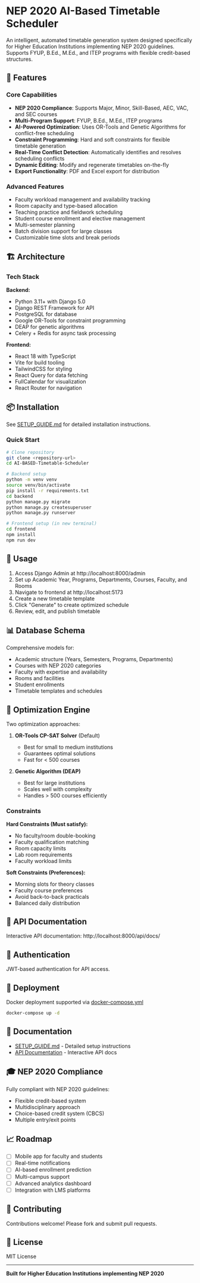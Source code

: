 # NEP 2020 AI-Based Timetable Scheduler

An intelligent, automated timetable generation system designed specifically for Higher Education Institutions implementing NEP 2020 guidelines. Supports FYUP, B.Ed., M.Ed., and ITEP programs with flexible credit-based structures.

## 🎯 Features

### Core Capabilities
- **NEP 2020 Compliance**: Supports Major, Minor, Skill-Based, AEC, VAC, and SEC courses
- **Multi-Program Support**: FYUP, B.Ed., M.Ed., ITEP programs
- **AI-Powered Optimization**: Uses OR-Tools and Genetic Algorithms for conflict-free scheduling
- **Constraint Programming**: Hard and soft constraints for flexible timetable generation
- **Real-Time Conflict Detection**: Automatically identifies and resolves scheduling conflicts
- **Dynamic Editing**: Modify and regenerate timetables on-the-fly
- **Export Functionality**: PDF and Excel export for distribution

### Advanced Features
- Faculty workload management and availability tracking
- Room capacity and type-based allocation
- Teaching practice and fieldwork scheduling
- Student course enrollment and elective management
- Multi-semester planning
- Batch division support for large classes
- Customizable time slots and break periods

## 🏗️ Architecture

### Tech Stack

**Backend:**
- Python 3.11+ with Django 5.0
- Django REST Framework for API
- PostgreSQL for database
- Google OR-Tools for constraint programming
- DEAP for genetic algorithms
- Celery + Redis for async task processing

**Frontend:**
- React 18 with TypeScript
- Vite for build tooling
- TailwindCSS for styling
- React Query for data fetching
- FullCalendar for visualization
- React Router for navigation

## 📦 Installation

See [SETUP_GUIDE.md](SETUP_GUIDE.md) for detailed installation instructions.

### Quick Start

```bash
# Clone repository
git clone <repository-url>
cd AI-BASED-Timetable-Scheduler

# Backend setup
python -m venv venv
source venv/bin/activate
pip install -r requirements.txt
cd backend
python manage.py migrate
python manage.py createsuperuser
python manage.py runserver

# Frontend setup (in new terminal)
cd frontend
npm install
npm run dev
```

## 🚀 Usage

1. Access Django Admin at http://localhost:8000/admin
2. Set up Academic Year, Programs, Departments, Courses, Faculty, and Rooms
3. Navigate to frontend at http://localhost:5173
4. Create a new timetable template
5. Click "Generate" to create optimized schedule
6. Review, edit, and publish timetable

## 📊 Database Schema

Comprehensive models for:
- Academic structure (Years, Semesters, Programs, Departments)
- Courses with NEP 2020 categories
- Faculty with expertise and availability
- Rooms and facilities
- Student enrollments
- Timetable templates and schedules

## 🧠 Optimization Engine

Two optimization approaches:

1. **OR-Tools CP-SAT Solver** (Default)
   - Best for small to medium institutions
   - Guarantees optimal solutions
   - Fast for < 500 courses

2. **Genetic Algorithm (DEAP)**
   - Best for large institutions
   - Scales well with complexity
   - Handles > 500 courses efficiently

### Constraints

**Hard Constraints (Must satisfy):**
- No faculty/room double-booking
- Faculty qualification matching
- Room capacity limits
- Lab room requirements
- Faculty workload limits

**Soft Constraints (Preferences):**
- Morning slots for theory classes
- Faculty course preferences
- Avoid back-to-back practicals
- Balanced daily distribution

## 📱 API Documentation

Interactive API documentation: http://localhost:8000/api/docs/

## 🔐 Authentication

JWT-based authentication for API access.

## 🚢 Deployment

Docker deployment supported via [docker-compose.yml](docker-compose.yml)

```bash
docker-compose up -d
```

## 📝 Documentation

- [SETUP_GUIDE.md](SETUP_GUIDE.md) - Detailed setup instructions
- [API Documentation](http://localhost:8000/api/docs/) - Interactive API docs

## 🎓 NEP 2020 Compliance

Fully compliant with NEP 2020 guidelines:
- Flexible credit-based system
- Multidisciplinary approach
- Choice-based credit system (CBCS)
- Multiple entry/exit points

## 📈 Roadmap

- [ ] Mobile app for faculty and students
- [ ] Real-time notifications
- [ ] AI-based enrollment prediction
- [ ] Multi-campus support
- [ ] Advanced analytics dashboard
- [ ] Integration with LMS platforms

## 🤝 Contributing

Contributions welcome! Please fork and submit pull requests.

## 📄 License

MIT License

---

**Built for Higher Education Institutions implementing NEP 2020**